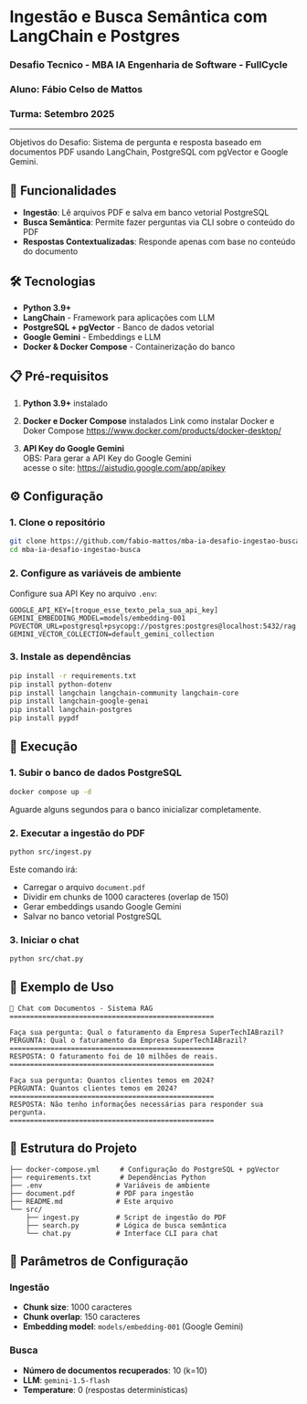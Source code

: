 # Ingestão e Busca Semântica com LangChain e Postgres

### Desafio Tecnico - MBA IA Engenharia de Software - FullCycle

### Aluno: Fábio Celso de Mattos

### Turma: Setembro 2025

---

Objetivos do Desafio:
Sistema de pergunta e resposta baseado em documentos PDF usando LangChain, PostgreSQL com pgVector e Google Gemini.

## 🚀 Funcionalidades

- **Ingestão**: Lê arquivos PDF e salva em banco vetorial PostgreSQL
- **Busca Semântica**: Permite fazer perguntas via CLI sobre o conteúdo do PDF
- **Respostas Contextualizadas**: Responde apenas com base no conteúdo do documento

## 🛠️ Tecnologias

- **Python 3.9+**
- **LangChain** - Framework para aplicações com LLM
- **PostgreSQL + pgVector** - Banco de dados vetorial
- **Google Gemini** - Embeddings e LLM
- **Docker & Docker Compose** - Containerização do banco

## 📋 Pré-requisitos

1. **Python 3.9+** instalado
2. **Docker e Docker Compose** instalados
   Link como instalar Docker e Doker Compose
   https://www.docker.com/products/docker-desktop/

3. **API Key do Google Gemini**
   <br>OBS: Para gerar a API Key do Google Gemini <br>acesse o site:
   https://aistudio.google.com/app/apikey

## ⚙️ Configuração

### 1. Clone o repositório

```bash
git clone https://github.com/fabio-mattos/mba-ia-desafio-ingestao-busca
cd mba-ia-desafio-ingestao-busca
```

### 2. Configure as variáveis de ambiente

Configure sua API Key no arquivo `.env`:

```env
GOOGLE_API_KEY=[troque_esse_texto_pela_sua_api_key]
GEMINI_EMBEDDING_MODEL=models/embedding-001
PGVECTOR_URL=postgresql+psycopg://postgres:postgres@localhost:5432/rag
GEMINI_VECTOR_COLLECTION=default_gemini_collection
```

### 3. Instale as dependências

```bash
pip install -r requirements.txt
pip install python-dotenv
pip install langchain langchain-community langchain-core
pip install langchain-google-genai
pip install langchain-postgres
pip install pypdf
```

## 🚀 Execução

### 1. Subir o banco de dados PostgreSQL

```bash
docker compose up -d
```

Aguarde alguns segundos para o banco inicializar completamente.

### 2. Executar a ingestão do PDF

```bash
python src/ingest.py
```

Este comando irá:

- Carregar o arquivo `document.pdf`
- Dividir em chunks de 1000 caracteres (overlap de 150)
- Gerar embeddings usando Google Gemini
- Salvar no banco vetorial PostgreSQL

### 3. Iniciar o chat

```bash
python src/chat.py
```

## 💬 Exemplo de Uso

```
🤖 Chat com Documentos - Sistema RAG
==================================================

Faça sua pergunta: Qual o faturamento da Empresa SuperTechIABrazil?
PERGUNTA: Qual o faturamento da Empresa SuperTechIABrazil?
==================================================
RESPOSTA: O faturamento foi de 10 milhões de reais.
==================================================

Faça sua pergunta: Quantos clientes temos em 2024?
PERGUNTA: Quantos clientes temos em 2024?
==================================================
RESPOSTA: Não tenho informações necessárias para responder sua pergunta.
==================================================
```

## 📁 Estrutura do Projeto

```
├── docker-compose.yml     # Configuração do PostgreSQL + pgVector
├── requirements.txt       # Dependências Python
├── .env                  # Variáveis de ambiente
├── document.pdf          # PDF para ingestão
├── README.md             # Este arquivo
└── src/
    ├── ingest.py         # Script de ingestão do PDF
    ├── search.py         # Lógica de busca semântica
    └── chat.py           # Interface CLI para chat
```

## 🔧 Parâmetros de Configuração

### Ingestão

- **Chunk size**: 1000 caracteres
- **Chunk overlap**: 150 caracteres
- **Embedding model**: `models/embedding-001` (Google Gemini)

### Busca

- **Número de documentos recuperados**: 10 (k=10)
- **LLM**: `gemini-1.5-flash`
- **Temperature**: 0 (respostas determinísticas)
